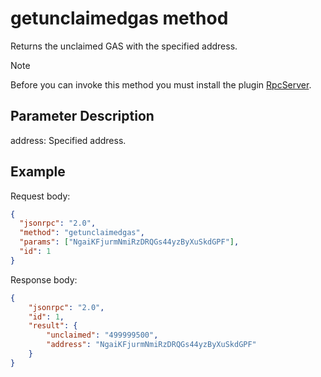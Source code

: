 # getunclaimedgas method

Returns the unclaimed GAS with the specified address.

> [!Note]
>
> Before you can invoke this method you must install the plugin [RpcServer](https://github.com/neo-project/neo-plugins/releases).

## Parameter Description

address: Specified address.

## Example

Request body:

```json
{
  "jsonrpc": "2.0",
  "method": "getunclaimedgas",
  "params": ["NgaiKFjurmNmiRzDRQGs44yzByXuSkdGPF"],
  "id": 1
}
```

Response body:

```json
{
    "jsonrpc": "2.0",
    "id": 1,
    "result": {
        "unclaimed": "499999500",
        "address": "NgaiKFjurmNmiRzDRQGs44yzByXuSkdGPF"
    }
}
```